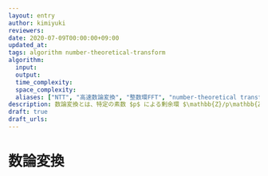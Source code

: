 ```yaml
---
layout: entry
author: kimiyuki
reviewers:
date: 2020-07-09T00:00:00+09:00
updated_at:
tags: algorithm number-theoretical-transform
algorithm:
  input:
  output:
  time_complexity:
  space_complexity:
  aliases: ["NTT", "高速数論変換", "整数環FFT", "number-theoretical transform", "高速剰余変換", "fast modulo transform"]
description: 数論変換とは、特定の素数 $p$ による剰余環 $\mathbb{Z}/p\mathbb{Z}$ の上で行なわれる離散Fourier変換と同様の変換のこと、あるいはこの変換を高速Fourier変換と同様に $O(n \log n)$ で行うアルゴリズムのことである。
draft: true
draft_urls:
---
```


# 数論変換
